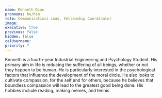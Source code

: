 ```yaml
---
name: Kenneth Diao
pronouns: he/him
role: Communications Lead, Fellowship Coordinator
image:
executive: true
previous: false
hidden: false
calUsername:
priority: 7
---
```

Kenneth is a fourth-year Industrial Engineering and Psychology Student. His primary aim in life is reducing the suffering of all beings, whether or not they happen to be human. He is particularly interested in the psychological factors that influence the development of the moral circle. He also looks to cultivate compassion, for the self and for others, because he believes that boundless compassion will lead to the greatest good being done. His hobbies include reading, making memes, and tennis.